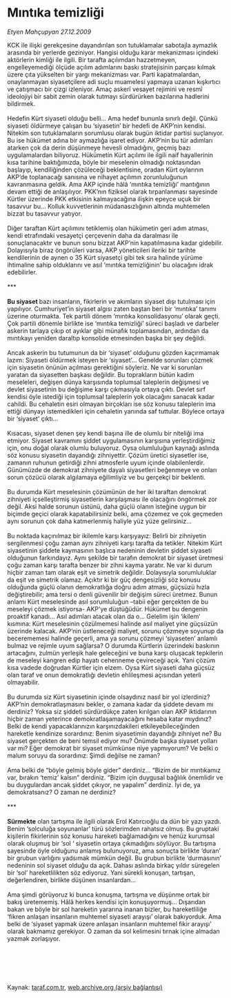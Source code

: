# Mıntıka temizliği

*Etyen Mahçupyan 27.12.2009*

<div class="taraf_structure_2col_1zq">
<div class="margen_n">



 <p>KCK ile ilişki gerekçesine dayandırılan son tutuklamalar sabotajla aymazlık arasında bir yerlerde geziniyor. Hangisi olduğu karar mekanizması içindeki aktörlerin kimliği ile ilgili. Bir tarafta açılımdan hazzetmeyen, engelleyemediği ölçüde açılım adımlarını baskı stratejisinin parçası kılmak üzere çıta yükselten bir yargı mekanizması var. Parti kapatmalardan, onaylanmayan siyasetçilere adi suçlu muamelesi yapmaya uzanan kışkırtıcı ve çatışmacı bir çizgi izleniyor. Amaç askerî vesayet rejimini ve resmî ideolojiyi bir sabit zemin olarak tutmayı sürdürürken bazılarına hadlerini bildirmek. <br/><br/>Hedefin Kürt siyaseti olduğu belli... Ama hedef bununla sınırlı değil. Çünkü siyaseti öldürmeye çalışan bu ‘siyasetin’ bir hedefi de AKP’nin kendisi. Nitekim son tutuklamaların sorumlusu olarak bugün iktidar partisi suçlanıyor. Bu ise hükümet adına bir aymazlığa işaret ediyor. AKP’nin bu tür adımları atarken çok da derin düşünmeye hevesli olmadığını, geçmiş bazı uygulamalardan biliyoruz. Hükümetin Kürt açılımı ile ilgili naif hayallerinin kısa tarihine baktığımızda, böyle bir meselenin olmadığı noktasından başlayıp, kendiliğinden çözüleceği beklentisine, oradan Kürt oylarının AKP’de toplanacağı sanısına ve nihayet açılımın zorunluluğunun kavranmasına geldik. Ama AKP içinde hâlâ ‘mıntıka temizliği’ mantığının devam ettiği de anlaşılıyor. PKK’nın fiziksel olarak tırpanlanması sayesinde Kürtler üzerinde PKK etkisinin kalmayacağına ilişkin epeyce uçuk bir tasavvur bu... Kolluk kuvvetlerinin müdanasızlığının altında muhtemelen bizzat bu tasavvur yatıyor. <br/><br/>Diğer taraftan Kürt açılımını tetiklemiş olan hükümetin geri adım atması, kendi etrafındaki vesayetçi çerçevenin daha da daralması ile sonuçlanacaktır ve bunun sonu bizzat AKP’nin kapatılmasına kadar gidebilir. Dolayısıyla biraz öngörüleri varsa, AKP yöneticileri ileriki bir tarihte kendilerinin de aynen o 35 Kürt siyasetçi gibi tek sıra halinde yürüme ihtimaline sahip olduklarını ve asıl ‘mıntıka temizliğinin’ bu olacağını idrak edebilirler. <br/><br/>***<b> <br/><br/>Bu siyaset </b>bazı insanların, fikirlerin ve akımların siyaset dışı tutulması için yapılıyor. Cumhuriyet’in siyaset algısı zaten baştan beri bir ‘mıntıka’ tanımı üzerine oturmakta. Tek partili dönem ‘mıntıka konsolidasyonu’ olarak geçti. Çok partili dönemle birlikte ise ‘mıntıka temizliği’ süreci başladı ve darbeler askerin tarlaya çıkıp ot ayıklar gibi münafık toplamasından, ardından da mıntıkayı yeniden daraltıp konsolide etmesinden başka bir şey değildi. <br/><br/>Ancak askerin bu tutumunun da bir ‘siyaset’ olduğunu gözden kaçırmamak lazım: Siyaseti öldürmek isteyen bir ‘siyaset’... Genelde sorunları çözmek için siyasetin önünün açılması gerektiğini söyleriz. Ne var ki sorunları yaratan da siyasetten başkası değildir. Bu toprakların bütün kadim meseleleri, değişen dünya karşısında toplumsal taleplerin değişmesi ve devlet siyasetinin bu değişime karşı çıkmasıyla ortaya çıktı. Devlet sırf kendisi öyle istediği için toplumsal taleplerin yok olacağını sanacak kadar cahildi. Bu cehaletin esiri olmayan birçokları ise söz konusu taleplerin ima ettiği dünyayı istemedikleri için cehaletin yanında saf tuttular. Böylece ortaya bir ‘siyaset’ çıktı... <br/><br/>Kısacası, siyaset denen şey kendi başına ille de olumlu bir niteliği ima etmiyor. Siyaset kavramını şiddet uygulamasının karşısına yerleştirdiğimiz için, onu doğal olarak olumlu buluyoruz. Oysa olumluluğun kaynağı aslında söz konusu siyasetin dayandığı zihniyettir. Çözüm üretici siyasetler ise, zamanın ruhunun getirdiği zihni atmosferle uyum içinde olabilenlerdir. Günümüzde de demokrat zihniyete dayalı siyasetleri beğenmeye ve onları sorun çözücü olarak algılamaya eğilimliyiz ve bu gerçekçi bir beklenti. <br/><br/>Bu durumda Kürt meselesinin çözümünün de her iki taraftan demokrat zihniyeti içselleştirmiş siyasetlerin karşılaşması ile olacağını öngörmek zor değil. Aksi halde sorunun üstünü, daha güçlü olanın isteğine uygun bir biçimde geçici olarak kapatabilirsiniz belki, ama çözemez ve çok geçmeden aynı sorunun çok daha katmerlenmiş haliyle yüz yüze gelirsiniz... <br/><br/>Bu noktada kaçınılmaz bir ikilemle karşı karşıyayız: Belirli bir zihniyetin sergilenmesi çoğu zaman aynı zihniyeti karşı tarafta da tetikler. Nitekim Kürt siyasetinin şiddete kaymasının başlıca nedeninin devletin şiddet siyaseti olduğunun farkındayız. Aynı şekilde bir tarafın demokrat bir siyaset üretmesi çoğu zaman karşı tarafta benzer bir zihni kayma yaratır. Ne var ki durum hiçbir zaman tam olarak eşit ve simetrik değildir. Dolayısıyla sorumluluklar da eşit ve simetrik olamaz. Açıktır ki bir güç dengesizliği söz konusu olduğunda güçlü olanın demokratlığa doğru adım atması, güçsüzü hızla değiştirebilir; ama tersi o denli güvenilir bir değişim süreci üretmez. Bunun anlamı Kürt meselesinde asıl sorumluluğun –tabii eğer gerçekten de bu meseleyi çözmek istiyorsa- AKP’ye düştüğüdür. Hükümet bu dengenin proaktif kanadı... Asıl adımları atacak olan da o... Gelelim işin ‘ikilem’ kısmına: Kürt meselesinin çözülmemesi halinde asıl maliyet yine güçsüzün üzerinde kalacak. AKP’nin üstleneceği maliyet, sorunu çözmeye soyunup da becerememesi halinde geçerli, ama ya sorunu çözmeyi ‘siyaseten’ anlamlı bulmaz ve rejimle uyum sağlarsa? O durumda Kürtlerin üzerindeki baskının artacağını, zulmün yerleşik hale geleceğini ve buna karşı oluşacak tepkilerin de meseleyi kangren edip hayatı cehenneme çevireceği açık. Yani çözüm kısa vadede doğrudan Kürtler için elzem. Oysa Kürt siyaseti daha güçsüz olan taraf ve onun demokratlığı devletin ehlileşmesi açısından yeterli olmayabilir. <br/><br/>Bu durumda siz Kürt siyasetinin içinde olsaydınız nasıl bir yol izlerdiniz? AKP’nin demokratlaşmasını bekler, o zamana kadar da şiddete devam mı derdiniz? Yoksa siz şiddeti sürdürdükçe zaten kırılgan olan AKP iktidarının hiçbir zaman yeterince demokratlaşamayacağını hesaba katar mıydınız? Belki de kendi yapacaklarınızın karşınızdakileri etkileyebileceğinden hareketle kendinize sorardınız: Benim siyasetimin dayandığı zihniyet ne? Bu siyaset gerçekten de beni temsil ediyor mu? Önümde başka siyaset yolları var mı? Eğer demokrat bir siyaset mümkünse niye yapmıyorum? Ve belki o malum soruyu da sorardınız: Şimdi değilse ne zaman? <br/><br/>Ama belki de “böyle gelmiş böyle gider” derdiniz... “Bizim de bir mıntıkamız var, bırakın ‘temiz’ kalsın” derdiniz. “Bizim için duygusal bağlılık önemlidir ve bu duygulardan ancak şiddet çıkıyor, ne yapalım” derdiniz. İyi de, ya demokratsanız? O zaman ne derdiniz? <br/><br/>***<b> <br/><br/>Sürmekte</b> olan tartışma ile ilgili olarak Erol Katırcıoğlu da dün bir yazı yazdı. Benim ‘solculuğa soyunanlar’ türü sözlerimden rahatsız olmuş. Bu gruptaki kişilerin fikirlerinin söz konusu hareketi bağlamadığını ve henüz kurumsal olarak oluşmuş bir ‘sol ‘ siyasetin ortaya çıkmadığını söylüyor. Bu tartışma sayesinde öyle olduğunu anlamış bulunuyoruz, ama sonuçta birlikte ‘duran’ bir grubun varlığını yadsımak mümkün değil. Bu grubun birlikte ‘durmasının’ nedeninin sol siyaset olduğu da açık. Dahası aslında birkaç yıldır süregelen bir ‘sol’ hareketlilikten söz ediyoruz. Yani sürekli konuşan, tartışan, değerlendiren, birlikte düşünen insanlardan... <br/><br/>Ama şimdi görüyoruz ki bunca konuşma, tartışma ve düşünme ortak bir bakış üretememiş. Hâlâ herkes kendisi için konuşuyormuş... Dışarıdan bakan ve böyle bir sol hareketin yararına inanan bizler, bu hareketliliğe ‘fikren anlaşan insanların muhtemel siyaseti arayışı’ olarak bakıyorduk. Ama belki de ‘siyaset yapmak üzere anlaşan insanların muhtemel fikir arayışı’ olarak bakmamız gerekiyor. O zaman da sol kelimesini tırnak içine almadan yazmak zorlaşıyor.</p>
<br/>
<br/>
<br/>



<br/>


<div id="taraf_not">
</div>

</div>


</div>

Kaynak: [taraf.com.tr](http://taraf.com.tr:80/makale/9231.htm), [web.archive.org (arşiv bağlantısı)](http://web.archive.org/web/20100305034715/http://taraf.com.tr:80/makale/9231.htm)
